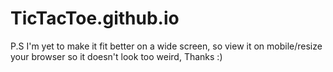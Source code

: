 # TicTacToe.github.io
P.S I'm yet to make it fit better on a wide screen, so view it on mobile/resize your browser so it doesn't look too weird, Thanks :)
